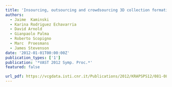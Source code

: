 ```yaml
---
title: 'Insourcing, outsourcing and crowdsourcing 3D collection formation: perspectives for cultural heritage sites'
authors:
  - Jaime  Kaminski
  - Karina Rodriguez Echavarria
  - David Arnold
  - Gianpaolo Palma
  - Roberto Scopigno
  - Marc  Proesmans
  - James Stevenson
date: '2012-01-01T00:00:00Z'
publication_types: ['1']
publication: '*VAST 2012 Symp. Proc.*'
featured: false

url_pdf: https://vcgdata.isti.cnr.it/Publications/2012/KRAPSPS12/081-088.pdf
---
```

